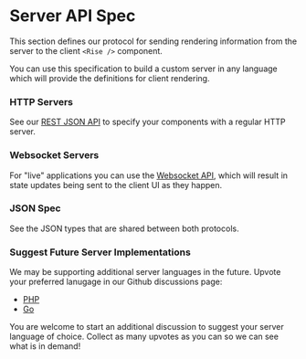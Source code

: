 # Server API Spec

This section defines our protocol for sending rendering information from the server to the client `<Rise />` component.

You can use this specification to build a custom server in any language which will provide the definitions for client rendering.

### HTTP Servers

See our [REST JSON API](./http) to specify your components with a regular HTTP server.

### Websocket Servers

For "live" applications you can use the [Websocket API](./ws), which will result in state updates being sent to the client UI as they happen.

### JSON Spec

See the JSON types that are shared between both protocols.

### Suggest Future Server Implementations

We may be supporting additional server languages in the future. Upvote your preferred lanugage in our Github discussions page:

- [PHP](https://github.com/rise-tools/rise-tools/discussions/100)
- [Go](https://github.com/rise-tools/rise-tools/discussions/101)

You are welcome to start an additional discussion to suggest your server language of choice. Collect as many upvotes as you can so we can see what is in demand!
